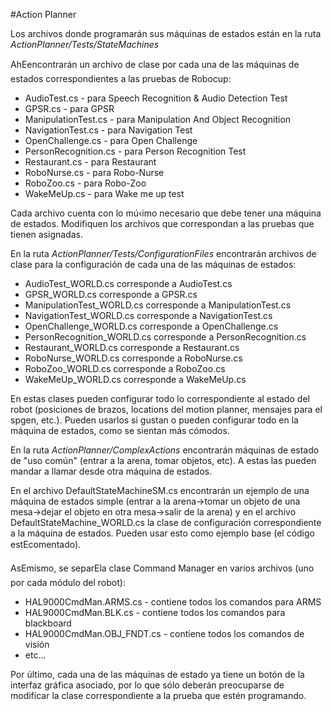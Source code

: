 #Action Planner

Los archivos donde programarán sus máquinas de estados están en la ruta *ActionPlanner/Tests/StateMachines*

AhEencontrarán un archivo de clase por cada una de las máquinas de estados correspondientes a las pruebas de Robocup:

* AudioTest.cs - para Speech Recognition & Audio Detection Test
* GPSR.cs - para GPSR
* ManipulationTest.cs - para Manipulation And Object Recognition
* NavigationTest.cs - para Navigation Test
* OpenChallenge.cs - para Open Challenge
* PersonRecognition.cs - para Person Recognition Test
* Restaurant.cs - para Restaurant
* RoboNurse.cs - para Robo-Nurse
* RoboZoo.cs - para Robo-Zoo
* WakeMeUp.cs - para Wake me up test

Cada archivo cuenta con lo mú‹imo necesario que debe tener una máquina de estados. Modifiquen los archivos que correspondan a las pruebas que tienen asignadas.

En la ruta *ActionPlanner/Tests/ConfigurationFiles* encontrarán archivos de clase para la configuración de cada una de las máquinas de estados:

* AudioTest_WORLD.cs corresponde a AudioTest.cs
* GPSR_WORLD.cs corresponde a GPSR.cs
* ManipulationTest_WORLD.cs corresponde a ManipulationTest.cs
* NavigationTest_WORLD.cs corresponde a NavigationTest.cs
* OpenChallenge_WORLD.cs corresponde a OpenChallenge.cs
* PersonRecognition_WORLD.cs corresponde a PersonRecognition.cs
* Restaurant_WORLD.cs corresponde a Restaurant.cs
* RoboNurse_WORLD.cs corresponde a RoboNurse.cs
* RoboZoo_WORLD.cs corresponde a RoboZoo.cs
* WakeMeUp_WORLD.cs corresponde a WakeMeUp.cs

En estas clases pueden configurar todo lo correspondiente al estado del robot (posiciones de brazos, locations del motion planner, mensajes para el spgen, etc.). Pueden usarlos si gustan o pueden configurar todo en la máquina de estados, como se sientan más cómodos.

En la ruta *ActionPlanner/ComplexActions*
encontrarán máquinas de estado de "uso común" (entrar a la arena, tomar objetos, etc). A estas las pueden mandar a llamar desde otra máquina de estados.

En el archivo DefaultStateMachineSM.cs encontrarán un ejemplo de una máquina de estados simple (entrar a la arena->tomar un objeto de una mesa->dejar el objeto en otra mesa->salir de la arena) y en el archivo DefaultStateMachine_WORLD.cs la clase de configuración correspondiente a la máquina de estados. Pueden usar esto como ejemplo base (el código estEcomentado).

AsEmismo, se separEla clase Command Manager en varios archivos (uno por cada módulo del robot):

* HAL9000CmdMan.ARMS.cs - contiene todos los comandos para ARMS
* HAL9000CmdMan.BLK.cs - contiene todos los comandos para blackboard
* HAL9000CmdMan.OBJ_FNDT.cs - contiene todos los comandos de visión
* etc...

Por último, cada una de las máquinas de estado ya tiene un botón de la interfaz gráfica asociado, por lo que sólo deberán preocuparse de modificar la clase correspondiente a la prueba que estén programando.